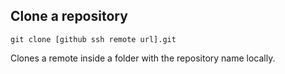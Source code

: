 ## Clone a repository

```
git clone [github ssh remote url].git
```

Clones a remote inside a folder with the repository name locally.
